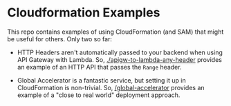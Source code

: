 # Cloudformation Examples

This repo contains examples of using CloudFormation (and SAM) that might be useful for others. Only two so far:

* HTTP Headers aren't automatically passed to your backend when using API Gateway with Lambda.  So, [./apigw-to-lambda-any-header](apigw-to-lambda-any-header) provides an example of an HTTP API that passes the `Range` header.

* Global Accelerator is a fantastic service, but setting it up in CloudFormation is non-trivial. So, [/global-accelerator]() provides an example of a "close to real world" deployment approach.


